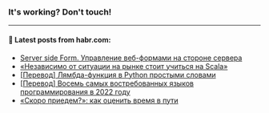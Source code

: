 ### It's working? Don't touch!

---
<!--
#### 🛠️ Technical stack:

![C++](https://img.shields.io/badge/C++-informational?logo=c%2B%2B&style=flat&logoColor=white&color=9C033A)
![Java](https://img.shields.io/badge/Java-informational?logo=java&style=flat&logoColor=white&color=007396)
![Kotlin](https://img.shields.io/badge/Kotlin-informational?logo=Kotlin&style=flat&logoColor=white&color=0095D5)
![JS](https://img.shields.io/badge/JS-informational?logo=javaScript&style=flat&logoColor=black&color=F7Df1E) <br>
![HTML5](https://img.shields.io/badge/HTML5-informational?logo=html5&style=flat&logoColor=white&color=E34F26)
![CSS3](https://img.shields.io/badge/CSS3-informational?logo=css3&style=flat&logoColor=white&color=157286)
![Sass](https://img.shields.io/badge/Saas-informational?logo=sass&style=flat&logoColor=white&color=hotpink)
![PHP](https://img.shields.io/badge/PHP-informational?logo=php&style=flat&logoColor=white&color=777BB4) <br>
![WebPAck](https://img.shields.io/badge/WebPack-informational?logo=webPack&style=flat&logoColor=white&color=FF6F00)
![Bootstrap](https://img.shields.io/badge/Bootstrap-informational?logo=Bootstrap&style=flat&logoColor=white&color=7952B3)
![MySQL](https://img.shields.io/badge/MySQL-informational?logo=MySQL&style=flat&logoColor=white&color=00f) <br>
![NodeJS](https://img.shields.io/badge/NodeJS-informational?logo=node.js&style=flat&logoColor=white&color=43853D)
![Spring](https://img.shields.io/badge/Spring-informational?logo=Spring&style=flat&logoColor=white&color=0A9EDC)
![Angular](https://img.shields.io/badge/Vue-informational?logo=vue.js&style=flat&logoColor=white&color=red)
![Git](https://img.shields.io/badge/Git-informational?logo=git&style=flat&logoColor=white&color=darkorange)

___
-->

#### 💬 Latest posts from habr.com:

<!-- BLOG-POST-LIST:START -->
- [Server side Form. Управление веб-формами на стороне сервера](https://habr.com/ru/post/674022/?utm_source=habrahabr&utm_medium=rss&utm_campaign=674022)
- [«Независимо от ситуации на рынке стоит учиться на Scala»](https://habr.com/ru/post/674004/?utm_source=habrahabr&utm_medium=rss&utm_campaign=674004)
- [[Перевод] Лямбда-функция в Python простыми словами](https://habr.com/ru/post/674234/?utm_source=habrahabr&utm_medium=rss&utm_campaign=674234)
- [[Перевод] Восемь самых востребованных языков программирования в 2022 году](https://habr.com/ru/post/674232/?utm_source=habrahabr&utm_medium=rss&utm_campaign=674232)
- [«Скоро приедем?»: как оценить время в пути](https://habr.com/ru/post/674230/?utm_source=habrahabr&utm_medium=rss&utm_campaign=674230)
<!-- BLOG-POST-LIST:END -->
